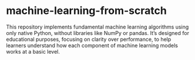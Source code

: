 # machine-learning-from-scratch
This repository implements fundamental machine learning algorithms using only native Python, without libraries like NumPy or pandas. It’s designed for educational purposes, focusing on clarity over performance, to help learners understand how each component of machine learning models works at a basic level.

